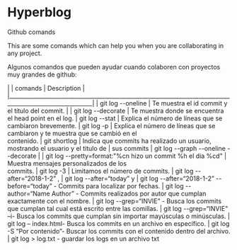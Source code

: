 # Hyperblog
Github comands

This are some comands which can help you when you are collaborating in any project.

Algunos comandos que pueden ayudar cuando colaboren con proyectos muy grandes de github:

|
|       comands           |                             Description                                          |
|____________________________________________________________________________________________________________|
|   git log --oneline   |  Te muestra el id commit y el título del commit. |
|   git log --decorate  |  Te muestra donde se encuentra el head point en el log.
|   git log --stat      |  Explica el número de líneas que se cambiaron brevemente.
|   git log -p          |  Explica el número de líneas que se cambiaron y te muestra que se cambió  en el     
                           contenido.
|   git shortlog        |  Indica que commits ha realizado un usuario, mostrando el usuario y el titulo de
|                          sus commits
|   git log --graph --oneline --decorate  |
|   git log --pretty=format:"%cn hizo un commit %h el dia %cd" |  Muestra mensajes personalizados de los   
                                                                  commits.
|   git log -3          | Limitamos el número de commits.
|   git log --after=“2018-1-2” ,
|   git log --after=“today” y
|   git log --after=“2018-1-2” --before=“today” - Commits para localizar por fechas.
|   git log --author=“Name Author” - Commits realizados por autor que cumplan exactamente con el nombre.
|   git log --grep=“INVIE” - Busca los commits que cumplan tal cual está escrito entre las comillas.
|   git log --grep=“INVIE” –i- Busca los commits que cumplan sin importar mayúsculas o minúsculas.
|   git log – index.html- Busca los commits en un archivo en específico.
|   git log -S “Por contenido”- Buscar los commits con el contenido dentro del archivo.
|   git log > log.txt - guardar los logs en un archivo txt



